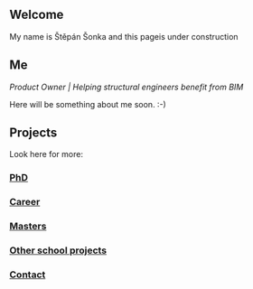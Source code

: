 ## Welcome 
My name is Štěpán Šonka and this pageis under construction

## Me
_Product Owner | Helping structural engineers benefit from BIM_

Here will be something about me soon. :-)



## Projects
Look here for more:

### [PhD](./PhD.md)

### [Career](./Career.md)

### [Masters](./Masters.md)

### [Other school projects](./OtherSchoolProjects.md)

### [Contact](./Contact.md)



